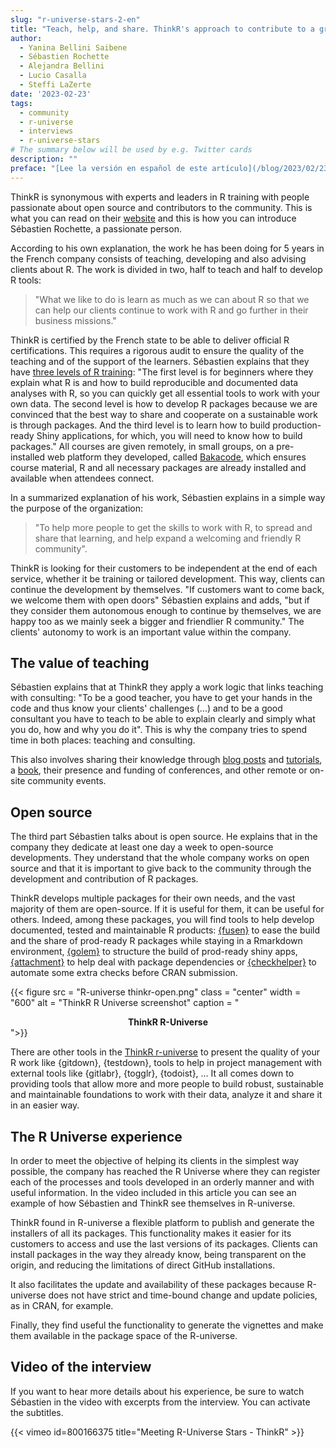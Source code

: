 ```yaml
---
slug: "r-universe-stars-2-en"
title: "Teach, help, and share. ThinkR's approach to contribute to a growing and friendly R community"
author:
  - Yanina Bellini Saibene
  - Sébastien Rochette
  - Alejandra Bellini
  - Lucio Casalla  
  - Steffi LaZerte
date: '2023-02-23'
tags:
  - community
  - r-universe
  - interviews
  - r-universe-stars
# The summary below will be used by e.g. Twitter cards
description: ""
preface: "[Lee la versión en español de este artículo](/blog/2023/02/23/r-universe-stars-2-es/), [Lire la version française de cet article](/blog/2023/02/23/r-universe-stars-2-fr/)"
---
```


ThinkR is synonymous with experts and leaders in R training with people passionate about open source and contributors to the community. This is what you can read on their [website](https://rtask.thinkr.fr) and this is how you can introduce Sébastien Rochette, a passionate person.

According to his own explanation, the work he has been doing for 5 years in the French company consists of teaching, developing and also advising clients about R. The work is divided in two, half to teach and half to develop R tools:

> "What we like to do is learn as much as we can about R so that we can help our clients continue to work with R and go further in their business missions."

ThinkR is certified by the French state to be able to deliver official R certifications.  This requires a rigorous audit to ensure the quality of the teaching and of the support of the learners. Sébastien explains that they have [three levels of R training](https://rtask.thinkr.fr/remote-trainings-and-certification/): "The first level is for beginners where they explain what R is and how to build reproducible and documented data analyses with R, so you can quickly get all essential tools to work with your own data. The second level is how to develop R packages because we are convinced that the best way to share and cooperate on a sustainable work is through packages. And the third level is to learn how to build production-ready Shiny applications, for which, you will need to know how to build packages." All courses are given remotely, in small groups, on a pre-installed web platform they developed, called [Bakacode](https://thinkr.fr/what-is-bakacode.pdf), which ensures course material, R and all necessary packages are already installed and available when attendees connect.

In a summarized explanation of his work, Sébastien explains in a simple way the purpose of the organization: 

> "To help more people to get the skills to work with R, to spread and share that learning, and help expand a welcoming and friendly R community".

ThinkR is looking for their customers to be independent at the end of each service, whether it be training or tailored development. This way, clients can continue the development by themselves. "If customers want to come back, we welcome them with open doors" Sébastien explains and adds, "but if they consider them autonomous enough to continue by themselves, we are happy too as we mainly seek a bigger and friendlier R community." The clients' autonomy to work is an important value within the company.


## The value of teaching

Sébastien explains that at ThinkR they apply a work logic that links teaching with consulting: "To be a good teacher, you have to get your hands in the code and thus know your clients' challenges (...) and to be a good consultant you have to teach to be able to explain clearly and simply what you do, how and why you do it". This is why the company tries to spend time in both places: teaching and consulting.

This also involves sharing their knowledge through [blog posts](https://rtask.thinkr.fr/blog/) and [tutorials](https://thinkr.fr/blog/), a [book](https://engineering-shiny.org/), their presence and funding of conferences, and other remote or on-site community events.

## Open source

The third part Sébastien talks about is open source. He explains that in the company they dedicate at least one day a week to open-source developments. They understand that the whole company works on open source and that it is important to give back to the community through the development and contribution of R packages. 

ThinkR develops multiple packages for their own needs, and the vast majority of them are open-source. If it is useful for them, it can be useful for others. Indeed, among these packages, you will find tools to help develop documented, tested and maintainable R products: [{fusen}](https://thinkr-open.r-universe.dev/fusen#) to ease the build and the share of prod-ready R packages while staying in a Rmarkdown environment, [{golem}](https://thinkr-open.r-universe.dev/golem#) to structure the build of prod-ready shiny apps, [{attachment}](https://thinkr-open.r-universe.dev/attachment) to help deal with package dependencies or [{checkhelper}](https://thinkr-open.r-universe.dev/checkhelper#) to automate some extra checks before CRAN submission. 


{{< figure src = "R-universe thinkr-open.png" class = "center" width = "600" alt = "ThinkR R Universe screenshot" caption = "<center><strong>ThinkR R-Universe</strong></center>">}}

There are other tools in the [ThinkR r-universe](https://thinkr-open.r-universe.dev/) to present the quality of your R work like {gitdown}, {testdown}, tools to help in project management with external tools like {gitlabr}, {togglr}, {todoist}, … It all comes down to providing tools that allow more and more people to build robust, sustainable and maintainable foundations to work with their data, analyze it and share it in an easier way.


## The R Universe experience

In order to meet the objective of helping its clients in the simplest way possible, the company has reached the R Universe where they can register each of the processes and tools developed in an orderly manner and with useful information. In the video included in this article you can see an example of how Sébastien and ThinkR see themselves in R-universe.

ThinkR found in R-universe a flexible platform to publish and generate the installers of all its packages. This functionality makes it easier for its customers to access and use the last versions of its packages. Clients can install packages in the way they already know, being transparent on the origin, and reducing the limitations of direct GitHub installations.  

It also facilitates the update and availability of these packages because R-universe does not have strict and time-bound change and update policies, as in CRAN, for example.  

Finally, they find useful the functionality to generate the vignettes and make them available in the package space of the R-universe.

## Video of the interview

If you want to hear more details about his experience, be sure to watch Sébastien in the video with excerpts from the interview. You can activate the subtitles.


{{< vimeo id=800166375 title="Meeting R-Universe Stars - ThinkR" >}}
